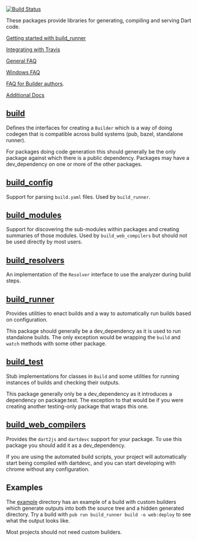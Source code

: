 [![Build Status](https://github.com/dart-lang/build/workflows/Dart%20CI/badge.svg?branch=master)](https://github.com/dart-lang/build/actions?query=branch%3Amaster)

These packages provide libraries for generating, compiling and serving Dart code.

[Getting started with build_runner](https://github.com/dart-lang/build/blob/master/docs/getting_started.md)

[Integrating with Travis](https://github.com/dart-lang/build/blob/master/docs/travis.md)

[General FAQ](https://github.com/dart-lang/build/blob/master/docs/faq.md)

[Windows FAQ](https://github.com/dart-lang/build/blob/master/docs/windows_faq.md)

[FAQ for Builder authors](https://github.com/dart-lang/build/blob/master/docs/builder_author_faq.md).

[Additional Docs](https://github.com/dart-lang/build/blob/master/docs/)

## [build](https://github.com/dart-lang/build/blob/master/build/README.md)

Defines the interfaces for creating a `Builder` which is a way of doing codegen
that is compatible across build systems (pub, bazel, standalone runner).

For packages doing code generation this should generally be the only package
against which there is a public dependency. Packages may have a dev_dependency on
one or more of the other packages.

## [build_config](https://github.com/dart-lang/build/blob/master/build_config/README.md)

Support for parsing `build.yaml` files. Used by `build_runner`.

## [build_modules](https://github.com/dart-lang/build/blob/master/build_modules/README.md)

Support for discovering the sub-modules within packages and creating summaries
of those modules. Used by `build_web_compilers` but should not be used directly
by most users.

## [build_resolvers](https://github.com/dart-lang/build/blob/master/build_resolvers/README.md)

An implementation of the `Resolver` interface to use the analyzer during build
steps.

## [build_runner](https://github.com/dart-lang/build/blob/master/build_runner/README.md)

Provides utilities to enact builds and a way to automatically run builds based
on configuration.

This package should generally be a dev_dependency as it is used to run
standalone builds. The only exception would be wrapping the `build` and `watch`
methods with some other package.

## [build_test](https://github.com/dart-lang/build/blob/master/build_test/README.md)

Stub implementations for classes in `Build` and some utilities for running
instances of builds and checking their outputs.

This package generally only be a dev_dependency as it introduces a dependency on
package:test. The exception to that would be if you were creating another
testing-only package that wraps this one.

## [build_web_compilers](https://github.com/dart-lang/build/blob/master/build_web_compilers/README.md)

Provides the `dart2js` and `dartdevc` support for your package. To use this
package you should add it as a dev_dependency.

If you are using the automated build scripts, your project will automatically
start being compiled with dartdevc, and you can start developing with chrome
without any configuration.

<!--
TODO: scratch_space
-->

## Examples

The [example](https://github.com/dart-lang/build/tree/master/example)
directory has an example of a build with custom builders which generate outputs
into both the source tree and a hidden generated directory. Try a build with
`pub run build_runner build -o web:deploy` to see what the output looks like.

Most projects should not need custom builders.
